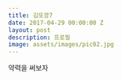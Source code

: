 ```yaml
---
title: 김또깡7
date: 2017-04-29 00:00:00 Z
layout: post
description: 프로필
image: assets/images/pic02.jpg
---
```


약력을 써보자